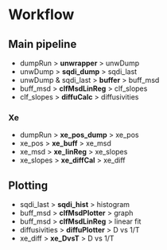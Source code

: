 # Workflow

## Main pipeline
- dumpRun > **unwrapper** > unwDump
- unwDump > **sqdi_dump** > sqdi_last
- unwDump & sqdi_last > **buffer** > buff_msd
- buff_msd > **clfMsdLinReg** > clf_slopes
- clf_slopes > **diffuCalc** > diffusivities

### Xe
- dumpRun > **xe_pos_dump** > xe_pos
- xe_pos > **xe_buff** > xe_msd
- xe_msd > **xe_linReg** > xe_slopes
- xe_slopes > **xe_diffCal** > xe_diff

## Plotting
- sqdi_last > **sqdi_hist** > histogram
- buff_msd > **clfMsdPlotter** > graph
- buff_msd > **clfMsdLinReg** > linear fit
- diffusivities > **diffuPlotter** > D vs 1/T
- xe_diff > **xe_DvsT** > D vs 1/T

